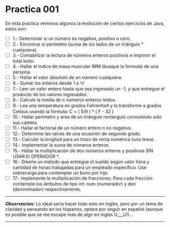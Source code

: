 # Practica 001

En esta practica veremos algunos la evolucion de ciertos ejercicios de Java, estos son:

* [ ] 1.- Determinar si un número es negativo, positivo o cero.
* [ ] 2.- Encontrar el perímetro (suma de los lados de un triángulo * cualquiera).
* [ ] 3.- Contabilizar la lectura de números enteros positivos e imprimir el total leído.
* [ ] 4.- Hallar el índice de masa muscular IMM (busque la formula) de una persona.
* [ ] 5.- Hallar el valor absoluto de un número cualquiera.
* [ ] 6.- Sumar los enteros desde 1 a ‘n’
* [ ] 7.- Leer un valor entero hasta que sea ingresado un -1, y que entregue el producto de los valores ingresados.
* [ ] 8.- Calcule la media de n números enteros leídos.
* [ ] 9.- Lea una temperatura en grados Fahrenheit y la transforme a grados Celsius usando la fórmula: C = ( 5/9 ) * ( F - 32 )
* [ ] 10.- Hallar perímetro y área de un triángulo rectángulo conociendo solo sus catetos.
* [ ] 11.- Hallar el factorial de un número entero n no negativo.
* [ ] 12.- Determine las raíces de una ecuación de segundo grado.
* [ ] 13.- Calcular la longitud para un trozo de recta numérica (una línea).
* [ ] 14.- Implementar la suma de números enteros.
* [ ] 15.- Hallar la multiplicación de dos números enteros y positivos SIN USAR El OPERADOR *.
* [ ] 16.- Diseñe un método que entregue el sueldo según valor hora y cantidad de horas trabajadas para un empleado específico. Use sobrecarga para contemplar un bono por hijo.
* [ ] 17.- Implemente la multiplicación de fracciones. Para cada fracción contemple los atributos de tipo int: num (numerador) y den (denominador) respectivamente.

---

***Observacion:*** Lo ideal seria hacer todo esto en ingles, pero por un tema de claridad y pensando en los hispanos, optare por seguir en español (aunque es posible que se me escape mas de algo en ingles U___U!)...

---